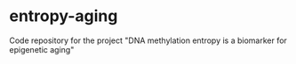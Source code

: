 # entropy-aging
Code repository for the project "DNA methylation entropy is a biomarker for epigenetic aging"
